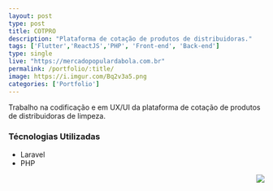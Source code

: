 ```yaml
---
layout: post
type: post
title: COTPRO
description: "Plataforma de cotação de produtos de distribuidoras."
tags: ['Flutter','ReactJS','PHP', 'Front-end', 'Back-end']
type: single
live: "https://mercadopopulardabola.com.br"
permalink: /portfolio/:title/
image: https://i.imgur.com/Bq2v3a5.png
categories: ['Portfolio']
---
```


Trabalho na codificação e em UX/UI da plataforma de cotação de produtos de distribuidoras de limpeza.

### Técnologias Utilizadas

- Laravel
- PHP

<img align="right" wipi src="https://i.imgur.com/Bq2v3a5.png">

